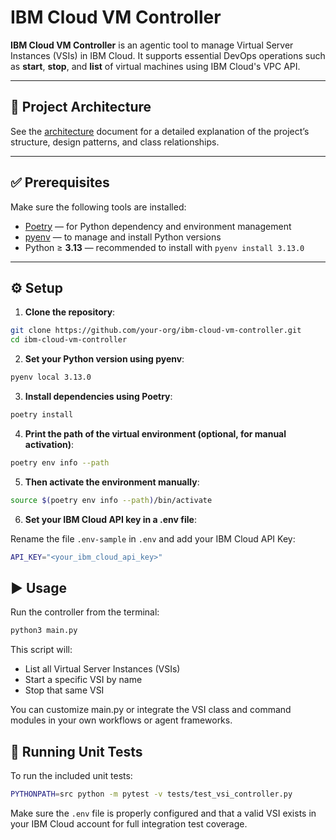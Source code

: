# IBM Cloud VM Controller

**IBM Cloud VM Controller** is an agentic tool to manage Virtual Server Instances (VSIs) in IBM Cloud.
It supports essential DevOps operations such as **start**, **stop**, and **list** of virtual machines using IBM Cloud's VPC API.

---

## 🧱 Project Architecture

See the [architecture](docs/architecture.md) document for a detailed explanation of the project’s structure, design patterns, and class relationships.

---

## ✅ Prerequisites

Make sure the following tools are installed:

- [Poetry](https://python-poetry.org/docs/) — for Python dependency and environment management
- [pyenv](https://github.com/pyenv/pyenv) — to manage and install Python versions
- Python ≥ **3.13** — recommended to install with `pyenv install 3.13.0`

---

## ⚙️ Setup

1. **Clone the repository**:

```bash
git clone https://github.com/your-org/ibm-cloud-vm-controller.git
cd ibm-cloud-vm-controller
```

2. **Set your Python version using pyenv**:

```bash
pyenv local 3.13.0
```

3. **Install dependencies using Poetry**:

```bash
poetry install
```

4. **Print the path of the virtual environment (optional, for manual activation)**:

```bash
poetry env info --path
```

5. **Then activate the environment manually**:

```bash
source $(poetry env info --path)/bin/activate
```

6. **Set your IBM Cloud API key in a .env file**:

Rename the file `.env-sample` in `.env` and add your IBM Cloud API Key:

```bash
API_KEY="<your_ibm_cloud_api_key>"
```

## ▶️ Usage

Run the controller from the terminal:

```bash
python3 main.py
```

This script will:

- List all Virtual Server Instances (VSIs)
- Start a specific VSI by name
- Stop that same VSI

You can customize main.py or integrate the VSI class and command modules in your own workflows or agent frameworks.

## 🧪 Running Unit Tests

To run the included unit tests:

```bash
PYTHONPATH=src python -m pytest -v tests/test_vsi_controller.py
```

Make sure the `.env` file is properly configured and that a valid VSI exists in your IBM Cloud account for full integration test coverage.
